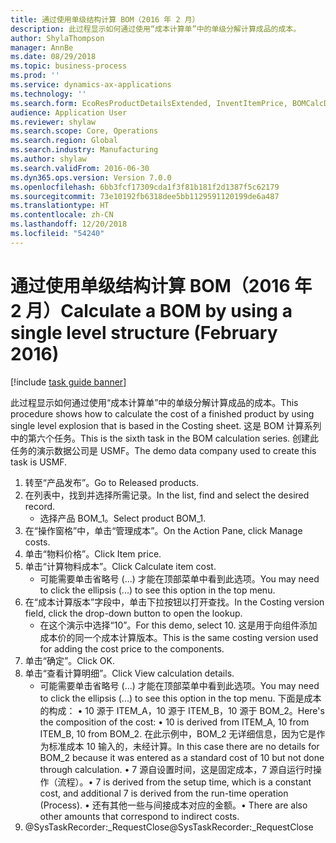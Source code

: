 ```yaml
---
title: 通过使用单级结构计算 BOM（2016 年 2 月）
description: 此过程显示如何通过使用“成本计算单”中的单级分解计算成品的成本。
author: ShylaThompson
manager: AnnBe
ms.date: 08/29/2018
ms.topic: business-process
ms.prod: ''
ms.service: dynamics-ax-applications
ms.technology: ''
ms.search.form: EcoResProductDetailsExtended, InventItemPrice, BOMCalcDialog
audience: Application User
ms.reviewer: shylaw
ms.search.scope: Core, Operations
ms.search.region: Global
ms.search.industry: Manufacturing
ms.author: shylaw
ms.search.validFrom: 2016-06-30
ms.dyn365.ops.version: Version 7.0.0
ms.openlocfilehash: 6bb3fcf17309cda1f3f81b181f2d1387f5c62179
ms.sourcegitcommit: 73e10192fb6318dee5bb1129591120199de6a487
ms.translationtype: HT
ms.contentlocale: zh-CN
ms.lasthandoff: 12/20/2018
ms.locfileid: "54240"
---
```

# <a name="calculate-a-bom-by-using-a-single-level-structure-february-2016"></a><span data-ttu-id="5f30b-103">通过使用单级结构计算 BOM（2016 年 2 月）</span><span class="sxs-lookup"><span data-stu-id="5f30b-103">Calculate a BOM by using a single level structure (February 2016)</span></span>

[!include [task guide banner](../../includes/task-guide-banner.md)]

<span data-ttu-id="5f30b-104">此过程显示如何通过使用“成本计算单”中的单级分解计算成品的成本。</span><span class="sxs-lookup"><span data-stu-id="5f30b-104">This procedure shows how to calculate the cost of a finished product by using single level explosion that is based in the Costing sheet.</span></span> <span data-ttu-id="5f30b-105">这是 BOM 计算系列中的第六个任务。</span><span class="sxs-lookup"><span data-stu-id="5f30b-105">This is the sixth task in the BOM calculation series.</span></span> <span data-ttu-id="5f30b-106">创建此任务的演示数据公司是 USMF。</span><span class="sxs-lookup"><span data-stu-id="5f30b-106">The demo data company used to create this task is USMF.</span></span>

1. <span data-ttu-id="5f30b-107">转至“产品发布”。</span><span class="sxs-lookup"><span data-stu-id="5f30b-107">Go to Released products.</span></span>
2. <span data-ttu-id="5f30b-108">在列表中，找到并选择所需记录。</span><span class="sxs-lookup"><span data-stu-id="5f30b-108">In the list, find and select the desired record.</span></span>
    * <span data-ttu-id="5f30b-109">选择产品 BOM_1。</span><span class="sxs-lookup"><span data-stu-id="5f30b-109">Select product BOM_1.</span></span>  
3. <span data-ttu-id="5f30b-110">在“操作窗格”中，单击“管理成本”。</span><span class="sxs-lookup"><span data-stu-id="5f30b-110">On the Action Pane, click Manage costs.</span></span>
4. <span data-ttu-id="5f30b-111">单击“物料价格”。</span><span class="sxs-lookup"><span data-stu-id="5f30b-111">Click Item price.</span></span>
5. <span data-ttu-id="5f30b-112">单击“计算物料成本”。</span><span class="sxs-lookup"><span data-stu-id="5f30b-112">Click Calculate item cost.</span></span>
    * <span data-ttu-id="5f30b-113">可能需要单击省略号 (...) 才能在顶部菜单中看到此选项。</span><span class="sxs-lookup"><span data-stu-id="5f30b-113">You may need to click the ellipsis (...) to see this option in the top menu.</span></span>  
6. <span data-ttu-id="5f30b-114">在“成本计算版本”字段中，单击下拉按钮以打开查找。</span><span class="sxs-lookup"><span data-stu-id="5f30b-114">In the Costing version field, click the drop-down button to open the lookup.</span></span>
    * <span data-ttu-id="5f30b-115">在这个演示中选择“10”。</span><span class="sxs-lookup"><span data-stu-id="5f30b-115">For this demo, select 10.</span></span> <span data-ttu-id="5f30b-116">这是用于向组件添加成本价的同一个成本计算版本。</span><span class="sxs-lookup"><span data-stu-id="5f30b-116">This is the same costing version used for adding the cost price to the components.</span></span>  
7. <span data-ttu-id="5f30b-117">单击“确定”。</span><span class="sxs-lookup"><span data-stu-id="5f30b-117">Click OK.</span></span>
8. <span data-ttu-id="5f30b-118">单击“查看计算明细”。</span><span class="sxs-lookup"><span data-stu-id="5f30b-118">Click View calculation details.</span></span>
    * <span data-ttu-id="5f30b-119">可能需要单击省略号 (...) 才能在顶部菜单中看到此选项。</span><span class="sxs-lookup"><span data-stu-id="5f30b-119">You may need to click the ellipsis (...) to see this option in the top menu.</span></span>    <span data-ttu-id="5f30b-120">下面是成本的构成：  •    10 源于 ITEM_A，10 源于 ITEM_B，10 源于 BOM_2。</span><span class="sxs-lookup"><span data-stu-id="5f30b-120">Here's the composition of the cost:  •    10 is derived from ITEM_A, 10 from ITEM_B, 10 from BOM_2.</span></span> <span data-ttu-id="5f30b-121">在此示例中，BOM_2 无详细信息，因为它是作为标准成本 10 输入的，未经计算。</span><span class="sxs-lookup"><span data-stu-id="5f30b-121">In this case there are no details for BOM_2 because it was entered as a standard cost of 10 but not done through calculation.</span></span>  <span data-ttu-id="5f30b-122">•  7 源自设置时间，这是固定成本，7 源自运行时操作（流程）。</span><span class="sxs-lookup"><span data-stu-id="5f30b-122">•  7 is derived from the setup time, which is a constant cost, and additional 7 is derived from the run-time operation (Process).</span></span>  <span data-ttu-id="5f30b-123">•   还有其他一些与间接成本对应的金额。</span><span class="sxs-lookup"><span data-stu-id="5f30b-123">•   There are also other amounts that correspond to indirect costs.</span></span>  
9. <span data-ttu-id="5f30b-124">@SysTaskRecorder:_RequestClose</span><span class="sxs-lookup"><span data-stu-id="5f30b-124">@SysTaskRecorder:_RequestClose</span></span>

